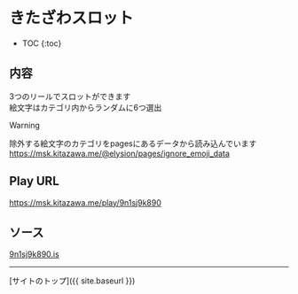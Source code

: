 # きたざわスロット

* TOC
{:toc}

## 内容
3つのリールでスロットができます  
絵文字はカテゴリ内からランダムに6つ選出

> [!WARNING]
> 除外する絵文字のカテゴリをpagesにあるデータから読み込んでいます
> https://msk.kitazawa.me/@elysion/pages/ignore_emoji_data


## Play URL

https://msk.kitazawa.me/play/9n1sj9k890

## ソース

[9n1sj9k890.is](./../src/kitazawa/9n1sj9k890.is)

----

[サイトのトップ]({{ site.baseurl }})
